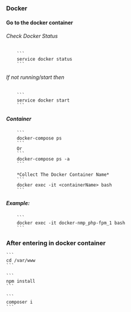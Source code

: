 ### Docker
#### Go to the docker container

###### Check Docker Status
        ```
        service docker status
        ```

###### If not running/start then
        ```
        service docker start
        ```

        
##### Container
        ```
        docker-compose ps
        ```
        Or
        ```
        docker-compose ps -a
        ```

        *Collect The Docker Container Name*
        ```
        docker exec -it <containerName> bash
        ```

##### Example:
        ```
        docker exec -it docker-nmp_php-fpm_1 bash
        ```

### After entering in docker container

    ```
    cd /var/www
    ```

    ```
    npm install
    ```

    ```
    composer i
    ```